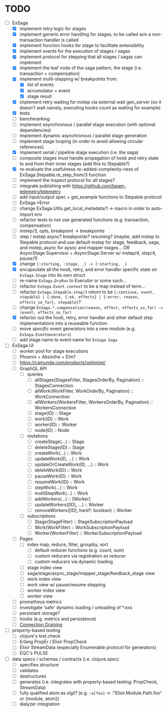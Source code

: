 # TODO

- [ ] ExSaga
    - [x] implement retry logic for stages
    - [x] implement generic error handling for stages, to be called w/e a non-transaction handler is called
    - [x] implement function hooks for stage to facilitate extensibility
    - [x] implement events for the execution of stages / sagas
    - [x] implement protocol for stepping that all stages / sagas can implement
    - [x] implement the leaf node of the saga pattern, the stage (i.e. transaction + compensation)
    - [x] implement multi-stepping w/ breakpoints from:
        - [x] list of events
        - [x] accumulator + event
        - [x] stage result
    - [x] implement retry waiting for mstep via external wait gen_server (so it doesn't wait naively, executing hooks count as waiting for example)
    - [x] tests
    - [ ] benchmarking
    - [ ] implement asynchronous / parallel stage execution (with optional dependencies)
    - [ ] implement dynamic asynchronous / parallel stage generation
    - [ ] implement stage looping (in order to avoid allowing circular references)
    - [x] implement serial / pipeline stage execution (i.e. the saga)
    - [ ] composite stages must handle propagation of hook and retry state to and from their inner stages (add this to Stepable?)
    - [x] re-evaluate the usefulness-to-added-complexity-ness of ExSaga.Stepable.re_step_from/3 function
    - [ ] implement the Inspect protocol for all stages?
    - [ ] integrate publishing with https://github.com/beam-telemetry/telemetry
    - [ ] add input/output spec + get_example functions to Stepable protocol
    - [ ] ExSaga.*Error
    - [ ] change ExSaga.Utils.get_local_metadata/1 -> macro in order to auto-import env
    - [ ] refactor tests to not use generated functions (e.g. transaction, compensation)
    - [ ] mstep/3, opts, breakpoint -> breakpoints
    - [ ] step / mstep async? breakpoints? resuming? (maybe, add mstep to Stepable protocol and use default mstep for stage, feedback, saga, and mstep_async for aysnc and mapper stages... *OR* AsyncStage.Supervisor + AsyncStage.Server w/ mstep/4, step/4, pause/1)
    - [x] change `[:starting, :stage, _] -> [:starting, _]`
    - [x] encapsulate all the hook, retry, and error handler specific state on `ExSaga.Stage` into its own struct
    - [ ] re-name `ExSaga.DryRun` to Executor or some such...
    - [ ] refactor `ExSaga.Event.context` to be a map instead of term...
    - [ ] refactor `ExSaga.Stepable.step/3` return to be `{:continue, event, stepable} | {:done, {:ok, effects} | {:error, reason, effects_so_far}, stepable}`?
    - [ ] change `ExSaga.*.compensation(reason, effect, effects_so_far) -> (event, effects_so_far)`
    - [x] refactor out the hook, retry, error handler and other default step implementations into a reuseable function
    - [ ] move *specific* event generators into a new module (e.g. `ExSaga.EventGenerators`)
    - [ ] add stage name to event.name for `ExSaga.Saga`
- [ ] ExSaga.UI
    - [ ] worker pool for stage executions
    - [ ] Phoenix + Absinthe + Elm?
    - [ ] https://camunda.com/products/optimize/
    - [ ] GraphQL API
        - [ ] queries
            - [ ] allStages(StagesFilter, StagesOrderBy, Pagination) :: StagesConnection
            - [ ] allWork(WorkFilter, WorkOrderBy, Pagination) :: WorkConnection
            - [ ] allWorkers(WorkersFilter, WorkersOrderBy, Pagination) :: WorkersConnection
            - [ ] stage(ID) :: Stage
            - [ ] work(ID) :: Work
            - [ ] worker(ID) :: Worker
            - [ ] node(ID) :: Node
        - [ ] mutations
            - [ ] createStage(...) :: Stage
            - [ ] deleteStage(ID) :: Stage
            - [ ] createWork(...) :: Work
            - [ ] updateWork(ID, ...) :: Work
            - [ ] updateOrCreateWork(ID, ...) :: Work
            - [ ] deleteWork(ID) :: Work
            - [ ] pauseWork(ID) :: Work
            - [ ] resumeWork(ID) :: Work
            - [ ] stepWork(...) :: Work
            - [ ] multiStepWork(...) :: Work
            - [ ] addWorkers(...) :: [Worker]
            - [ ] updateWorkers([ID], ...) :: Worker
            - [ ] removeWorkers([ID], hard?: boolean) :: Worker
        - [ ] subscriptions
            - [ ] Stage(StageFilter) :: StageSubscriptionPayload
            - [ ] Work(WorkFilter) :: WorkSubscriptionPayload
            - [ ] Worker(WorkerFilter) :: WorkerSubscriptionPayload
    - [ ] Pages
        - [ ] index map, reduce, filter, groupby, sort
            - [ ] default reducer functions (e.g. count, sum)
            - [ ] custom reducers via registration as reducer
            - [ ] custom reducers via dynamic loading
        - [ ] stage index view
        - [ ] saga/stage/async_stage/mapper_stage/feedback_stage view
        - [ ] work index view
        - [ ] work view w/ pause/resume stepping
        - [ ] worker index view
        - [ ] worker view
    - [ ] prometheus metrics
    - [ ] investigate 'safe' dynamic loading / unloading of *.exs
    - [ ] persistant storage?
    - [ ] hooks (e.g. metrics and persistence)
    - [ ] [Connection Draining](https://medium.com/@derek.kraan2/implementing-connection-draining-for-phoenix-or-any-library-that-uses-ranch-8e640f3bd4cf)
- [ ] property-based testing
    - [ ] clojure's test.check
    - [ ] Erlang PropEr / Elixir PropCheck
    - [ ] Elixir StreamData (especially Enumerable protocol for generators)
    - [ ] EQC's PULSE
- [ ] data specs / schemas / contracts (i.e. clojure.spec)
    - [ ] specifies structure
    - [ ] validates
    - [ ] destructures
    - [ ] generates (i.e. integrates with property-based testing: PropCheck, StreamData)
    - [ ] fully qualified atom as sigil? (e.g. `~a[foo]` -> :"Elixir.Module.Path.foo" or {module, atom})
    - [ ] dialyzer integration
